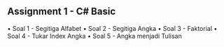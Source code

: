## Assignment 1 - C# Basic

• Soal 1 - Segitiga Alfabet
• Soal 2 - Segitiga Angka
• Soal 3 - Faktorial
• Soal 4 - Tukar Index Angka
• Soal 5 - Angka menjadi Tulisan
